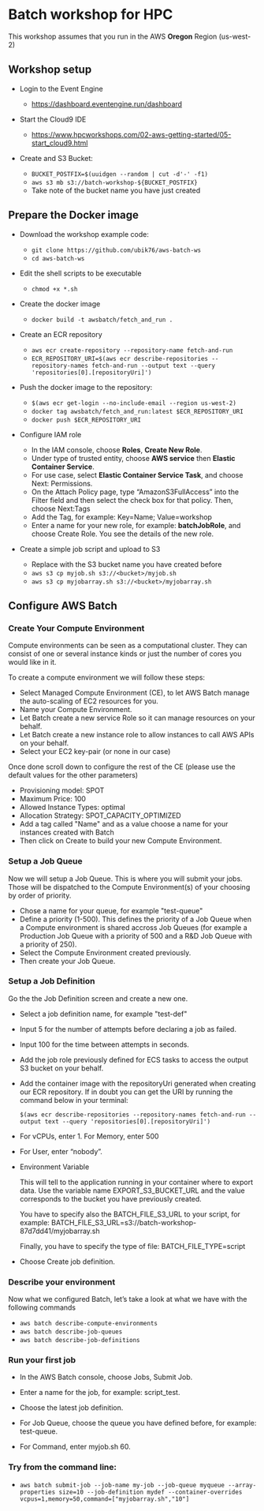 # Batch workshop for HPC

This workshop assumes that you run in the AWS **Oregon** Region (us-west-2)

## Workshop setup
* Login to the Event Engine
    * https://dashboard.eventengine.run/dashboard

* Start the Cloud9 IDE
    * https://www.hpcworkshops.com/02-aws-getting-started/05-start_cloud9.html
* Create and S3 Bucket:
    * `BUCKET_POSTFIX=$(uuidgen --random | cut -d'-' -f1)`
    * `aws s3 mb s3://batch-workshop-${BUCKET_POSTFIX}`
    * Take note of the bucket name you have just created

## Prepare the Docker image

* Download the workshop example code:

    * `git clone https://github.com/ubik76/aws-batch-ws`
    * `cd aws-batch-ws`

* Edit the shell scripts to be executable
    * `chmod +x *.sh`

* Create the docker image
    * `docker build -t awsbatch/fetch_and_run .`
* Create an ECR repository
    * `aws ecr create-repository --repository-name fetch-and-run`
    * `ECR_REPOSITORY_URI=$(aws ecr describe-repositories --repository-names fetch-and-run --output text --query 'repositories[0].[repositoryUri]')`

* Push the docker image to the repository:
    * `$(aws ecr get-login --no-include-email --region us-west-2)`
    * `docker tag awsbatch/fetch_and_run:latest $ECR_REPOSITORY_URI`
    * `docker push $ECR_REPOSITORY_URI`

* Configure IAM role
    * In the IAM console, choose **Roles**, **Create New Role**.
    * Under type of trusted entity, choose **AWS service** then **Elastic Container Service**.
    * For use case, select **Elastic Container Service Task**, and choose Next: Permissions.
    * On the Attach Policy page, type “AmazonS3FullAccess” into the Filter field and then select the check box for that policy. Then, choose Next:Tags
    * Add the Tag, for example: Key=Name; Value=workshop
    * Enter a name for your new role, for example: **batchJobRole**, and choose Create Role. You see the details of the new role.

* Create a simple job script and upload to S3
    * Replace <bucket> with the S3 bucket name you have created before
    * `aws s3 cp myjob.sh s3://<bucket>/myjob.sh`
    * `aws s3 cp myjobarray.sh s3://<bucket>/myjobarray.sh`


## Configure AWS Batch
  
### Create Your Compute Environment
    
Compute environments can be seen as a computational cluster. They can consist of one or several instance kinds or just the number of cores you would like in it. 

To create a compute environment we will follow these steps:

* Select Managed Compute Environment (CE), to let AWS Batch manage the auto-scaling of EC2 resources for you.
* Name your Compute Environment.
* Let Batch create a new service Role so it can manage resources on your behalf.
* Let Batch create a new instance role to allow instances to call AWS APIs on your behalf.
* Select your EC2 key-pair (or none in our case)

Once done scroll down to configure the rest of the CE (please use the default values for the other parameters)

  * Provisioning model: SPOT
  * Maximum Price: 100
  * Allowed Instance Types: optimal
  * Allocation Strategy: SPOT_CAPACITY_OPTIMIZED
  * Add a tag called "Name" and as a value choose a name for your instances created with Batch
  * Then click on Create to build your new Compute Environment.

### Setup a Job Queue
Now we will setup a Job Queue. This is where you will submit your jobs. Those will be dispatched to the Compute Environment(s) of your choosing by order of priority.

* Chose a name for your queue, for example "test-queue"
* Define a priority (1-500). This defines the priority of a Job Queue when a Compute environment is shared accross Job Queues (for example a Production Job Queue with a priority of 500 and a R&D Job Queue with a priority of 250).
*  Select the Compute Environment created previously.
* Then create your Job Queue.

### Setup a Job Definition

Go the the Job Definition screen and create a new one.

* Select a job definition name, for example "test-def"
* Input 5 for the number of attempts before declaring a job as failed.
* Input 100 for the time between attempts in seconds.
* Add the job role previously defined for ECS tasks to access the output S3 bucket on your behalf.
* Add the container image with the repositoryUri generated when creating our ECR repository. If in doubt you can get the URI by running the command below in your terminal: 

    `$(aws ecr describe-repositories --repository-names fetch-and-run --output text --query 'repositories[0].[repositoryUri]')`

* For vCPUs, enter 1. For Memory, enter 500
* For User, enter “nobody”.
* Environment Variable

     This will tell to the application running in your container where to export data. Use the variable name EXPORT_S3_BUCKET_URL and the value corresponds to the bucket you have previously created.
     
     You have to specify also the BATCH_FILE_S3_URL to your script, for example: BATCH_FILE_S3_URL=s3://batch-workshop-87d7dd41/myjobarray.sh
     
     Finally, you have to specify the type of file: BATCH_FILE_TYPE=script

* Choose Create job definition.

### Describe your environment
Now what we configured Batch, let’s take a look at what we have with the following commands

* `aws batch describe-compute-environments`
* `aws batch describe-job-queues`
* `aws batch describe-job-definitions`

### Run your first job

* In the AWS Batch console, choose Jobs, Submit Job.

* Enter a name for the job, for example: script_test.

* Choose the latest job definition.
* For Job Queue, choose the queue you have defined before, for example: test-queue.
* For Command, enter myjob.sh 60.

### Try from the command line:
* `aws batch submit-job --job-name my-job --job-queue myqueue --array-properties size=10 --job-definition mydef --container-overrides vcpus=1,memory=50,command=["myjobarray.sh","10"]`	
